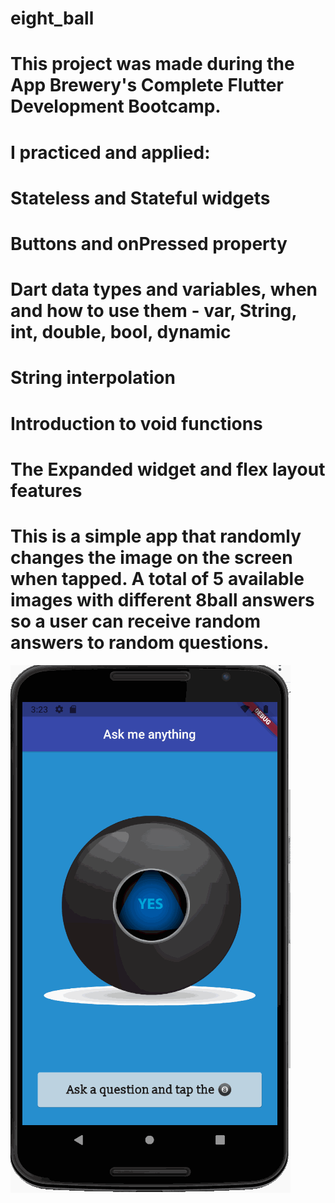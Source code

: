 # eight_ball

# This project was made during the App Brewery's Complete Flutter Development Bootcamp.

# I practiced and applied:

# Stateless and Stateful widgets
# Buttons and onPressed property
# Dart data types and variables, when and how to use them - var, String, int, double, bool, dynamic
# String interpolation
# Introduction to void functions
# The Expanded widget and flex layout features

# This is a simple app that randomly changes the image on the screen when tapped. A total of 5 available images with different 8ball answers so a user can receive random answers to random questions.

![Demo:](eight-ball-demo.gif)
